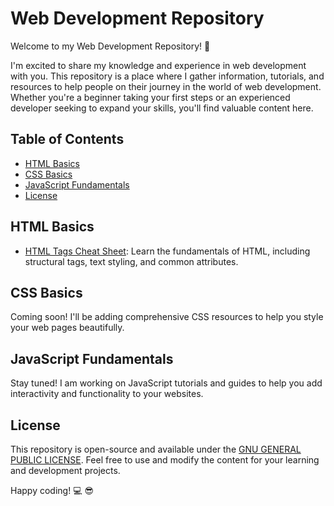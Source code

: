 # Web Development Repository

Welcome to my Web Development Repository! 🚀

I'm excited to share my knowledge and experience in web development with you. This repository is a place where I gather information, tutorials, and resources to help people on their journey in the world of web development. Whether you're a beginner taking your first steps or an experienced developer seeking to expand your skills, you'll find valuable content here.


## Table of Contents

- [HTML Basics](#html-basics)
- [CSS Basics](#css-basics)
- [JavaScript Fundamentals](#javascript-fundamentals)
- [License](#license)

## HTML Basics

- [HTML Tags Cheat Sheet](HTML.md): Learn the fundamentals of HTML, including structural tags, text styling, and common attributes.

## CSS Basics

Coming soon! I'll be adding comprehensive CSS resources to help you style your web pages beautifully.

## JavaScript Fundamentals

Stay tuned! I am working on JavaScript tutorials and guides to help you add interactivity and functionality to your websites.


## License

This repository is open-source and available under the [GNU GENERAL PUBLIC LICENSE](LICENSE). Feel free to use and modify the content for your learning and development projects.

Happy coding! :computer: :sunglasses:
